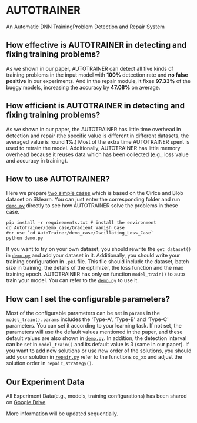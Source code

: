 # AUTOTRAINER
An Automatic DNN TrainingProblem Detection and Repair System


## How effective is AUTOTRAINER in detecting and fixing training problems?
As we shown in our paper, AUTOTRAINER can detect all five kinds of training problems in the input model with **100%** detection rate and **no false positive** in our experiments.
And in the repair module, it fixes **97.33%** of the buggy models, increasing the accuracy by **47.08%** on average.

## How efficient is AUTOTRAINER in detecting and fixing training problems?
As we shown in our paper, the AUTOTRAINER has little time overhead in detection and repair (the specific value is different in different datasets, the averaged value is round **1%**.) Most of the extra time AUTOTRAINER spent is used to retrain the model. Additionally, AUTOTRAINER has little memory overhead because it reuses data which has been collected (e.g., loss value and accuracy in training).

## How to use AUTOTRAINER?
Here we prepare [two simple cases](./AutoTrainer/demo_case) which is based on the Cirlce and Blob dataset on Sklearn. You can just enter the corresponding folder and run [`demo.py`](./AutoTrainer/demo_case/Gradient_Vanish_Case/demo.py) directly to see how AUTOTRAINER solve the problems in these case.
```
pip install -r requirements.txt # install the environment
cd AutoTrainer/demo_case/Gradient_Vanish_Case
#or use `cd AutoTrainer/demo_case/Oscillating_Loss_Case`
python demo.py
```

If you want to try on your own dataset, you should rewrite the `get_dataset()` in [`demo.py`](./AutoTrainer/demo_case/Gradient_Vanish_Case/demo.py) and add your dataset in it. Additionally, you should write your training configuration in `.pkl` file. This file should include the dataset, batch size in training, the details of the optimizer, the loss function and the max training epoch. AUTOTRAINER has only on function `model_train()` to auto train your model. You can refer to the [`demo.py`](./AutoTrainer/demo_case/Gradient_Vanish_Case/demo.py) to use it.

## How can I set the configurable parameters?
Most of the configurable parameters can be set in `params` in the `model_train()`. `params` includes the 'Type-A', 'Type-B' and 'Type-C' parameters. You can set it according to your learning task.  If not set, the parameters will use the default values mentioned in the paper, and these default values are also shown in [`demo.py`](./AutoTrainer/demo_case/Gradient_Vanish_Case/demo.py).
In addition, the detection interval can be set in `model_train()` and its default value is 3 (same in our paper). If you want to add new solutions or use new order of the solutions, you should add your solution in [`repair.py`](./AutoTrainer/utils/repair.py) refer to the functions `op_xx` and adjust the solution order in `repair_strategy()`.

## Our Experiment Data
All Experiment Data(e.g., models, training configurations) has been shared on [Google Drive](https://drive.google.com/file/d/1AnzEwQZtKXAXA6jo4xGdhRLuAjnUFMLd/view?usp=sharing).

More information will be updated sequentially.
